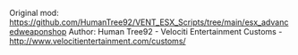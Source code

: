 Original mod: https://github.com/HumanTree92/VENT_ESX_Scripts/tree/main/esx_advancedweaponshop
Author: Human Tree92 - Velociti Entertainment Customs - http://www.velocitientertainment.com/customs/